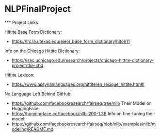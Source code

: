 # NLPFinalProject

*** Project Links 

Hittite Base Form Dictionary:
*	https://lrc.la.utexas.edu/eieol_base_form_dictionary/hitol/11

Info on the Chicago Hittite Dictionary:
*	https://isac.uchicago.edu/research/projects/chicago-hittite-dictionary-project/the-chd

Hittite Lexicon:
*	https://www.assyrianlanguages.org/hittite/en_lexique_hittite.htm#l

No Language Left Behind GitHub:
  * https://github.com/facebookresearch/fairseq/tree/nllb
Their Model on HuggingFace: 
  * https://huggingface.co/facebook/nllb-200-1.3B
Info on fine-tuning their model:
  * https://github.com/facebookresearch/fairseq/blob/nllb/examples/nllb/modeling/README.md


